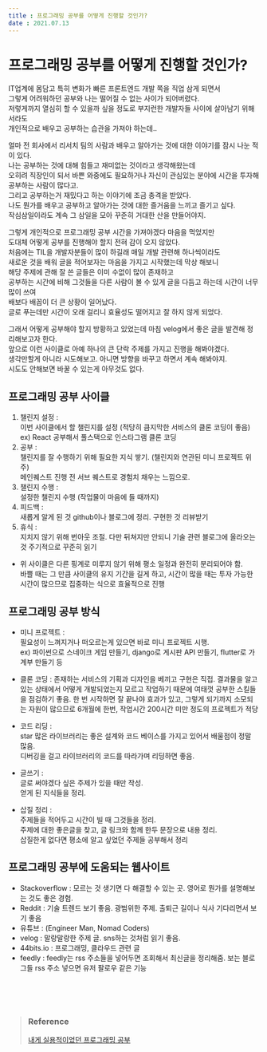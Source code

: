 ```yaml
---
title : 프로그래밍 공부를 어떻게 진행할 것인가?
date : 2021.07.13
---
```


# 프로그래밍 공부를 어떻게 진행할 것인가?

IT업계에 몸담고 특히 변화가 빠른 프론트엔드 개발 쪽을 직업 삼게 되면서  
그렇게 어려워하던 공부와 나는 떨어질 수 없는 사이가 되어버렸다.  
저렇게까지 열심히 할 수 있을까 싶을 정도로 부지런한 개발자들 사이에 살아남기 위해서라도  
개인적으로 배우고 공부하는 습관을 가져야 하는데..

얼마 전 회사에서 리서치 팀의 사람과 배우고 알아가는 것에 대한 이야기를 잠시 나눈 적이 있다.  
나는 공부하는 것에 대해 힘들고 재미없는 것이라고 생각해왔는데  
오히려 직장인이 되서 바쁜 와중에도 필요하거나 자신이 관심있는 분야에 시간을 투자해 공부하는 사람이 많다고.  
그리고 공부하는거 재밌다고 하는 이야기에 조금 충격을 받았다.  
나도 뭔가를 배우고 공부하고 알아가는 것에 대한 즐거움을 느끼고 즐기고 싶다.  
작심삼일이라도 계속 그 삼일을 모아 꾸준히 거대한 산을 만들어야지.

그렇게 개인적으로 프로그래밍 공부 시간을 가져야겠다 마음을 먹었지만  
도대체 어떻게 공부를 진행해야 할지 전혀 감이 오지 않았다.  
처음에는 TIL을 개발자분들이 많이 하길래 매일 개발 관련해 하나씩이라도  
새로운 것을 배워 글을 적어보자는 마음을 가지고 시작했는데 막상 해보니  
해당 주제에 관해 잘 쓴 글들은 이미 수없이 많이 존재하고  
공부하는 시간에 비해 그것들을 다른 사람이 볼 수 있게 글을 다듬고 하는데 시간이 너무 많이 쓰여  
배보다 배꼽이 더 큰 상황이 일어났다.  
글로 푸는데만 시간이 오래 걸리니 효율성도 떨어지고 잘 하지 않게 되었다.  

그래서 어떻게 공부해야 할지 방황하고 있었는데 마침 velog에서 좋은 글을 발견해 정리해보고자 한다.  
앞으로 이런 사이클로 아예 하나의 큰 단락 주제를 가지고 진행을 해봐야겠다.  
생각만할게 아니라 시도해보고. 아니면 방향을 바꾸고 하면서 계속 해봐야지.  
시도도 안해보면 바꿀 수 있는게 아무것도 없다.  


## 프로그래밍 공부 사이클
1. 챌린지 설정 :  
   이번 사이클에서 할 챌린지를 설정 (적당히 큼지막한 서비스의 클론 코딩이 좋음)  
   ex) React 공부해서 풀스택으로 인스타그램 클론 코딩
2. 공부 :  
   챌린지를 잘 수행하기 위해 필요한 지식 쌓기. (챌린지와 연관된 미니 프로젝트 위주)  
   메인퀘스트 진행 전 서브 퀘스트로 경험치 채우는 느낌으로.
3. 챌린지 수행 :  
   설정한 챌린지 수행 (작업물이 마음에 들 때까지)
4. 피드백 :  
   새롭게 알게 된 것 github이나 블로그에 정리. 구현한 것 리뷰받기
5. 휴식 :  
   지치지 않기 위해 번아웃 조절. 다만 뒤쳐지만 안되니 기술 관련 블로그에 올라오는 것 주기적으로 꾸준히 읽기

* 위 사이클은 다른 핑계로 미루지 않기 위해 평소 일정과 완전히 분리되어야 함.  
바쁠 때는 그 만큼 사이클의 유지 기간을 길게 하고, 시간이 많을 때는 투자 가능한 시간이 많으므로 집중하는 식으로 효율적으로 진행


## 프로그래밍 공부 방식
* 미니 프로젝트 :  
  필요성이 느껴지거나 떠오르는게 있으면 바로 미니 프로젝트 시행.  
  ex) 파이썬으로 스네이크 게임 만들기, django로 게시판 API 만들기, flutter로 가계부 만들기 등
  
* 클론 코딩 : 
  존재하는 서비스의 기획과 디자인을 베끼고 구현은 직접.
  결과물을 알고 있는 상태에서 어떻게 개발되었는지 모르고 작업하기 때문에 여태껏 공부한 스킬들을 점검하기 좋음.
  한 번 시작하면 잘 끝나야 효과가 있고, 그렇게 되기까지 소모되는 자원이 많으므로 6개월에 한번, 작업시간 200시간 미만 정도의 프로젝트가 적당

* 코드 리딩 :   
  star 많은 라이브러리는 좋은 설계와 코드 베이스를 가지고 있어서 배울점이 정말 많음.  
  디버깅을 걸고 라이브러리의 코드를 따라가며 리딩하면 좋음.

* 글쓰기 :   
  글로 써야겠다 싶은 주제가 있을 때만 작성.  
  얻게 된 지식들을 정리.  

* 삽질 정리 :  
  주제들을 적어두고 시간이 빌 때 그것들을 정리.  
  주제에 대한 좋은글을 찾고, 글 링크와 함께 한두 문장으로 내용 정리.  
  삽질한게 없다면 평소에 알고 싶었던 주제들 공부해서 정리
  

## 프로그래밍 공부에 도움되는 웹사이트
* Stackoverflow : 모르는 것 생기면 다 해결할 수 있는 곳. 영어로 뭔가를 설명해보는 것도 좋은 경험.  
* Reddit : 기술 트렌드 보기 좋음. 광범위한 주제. 출퇴근 길이나 식사 기다리면서 보기 좋음  
* 유튜브 : (Engineer Man, Nomad Coders)  
* velog : 말랑말랑한 주제 글. sns하는 것처럼 읽기 좋음.  
* 44bits.io : 프로그래밍, 클라우드 관련 글  
* feedly : feedly는 rss 주소들을 넣어두면 조회해서 최신글을 정리해줌. 보는 블로그들 rss 주소 넣으면 유저 팔로우 같은 기능  

<br/>
<br/>
<br/>

> ### Reference
> [내게 실용적이었던 프로그래밍 공부](https://velog.io/@city7310/%EB%82%B4%EA%B0%80-%EA%B3%B5%EB%B6%80%ED%95%98%EB%8A%94-%EB%B0%A9%EC%8B%9D)



